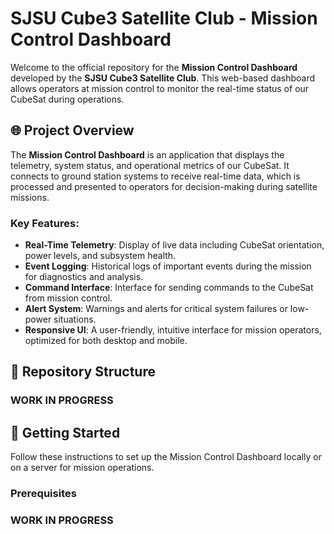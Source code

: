 # SJSU Cube3 Satellite Club - Mission Control Dashboard

Welcome to the official repository for the **Mission Control Dashboard** developed by the **SJSU Cube3 Satellite Club**. This web-based dashboard allows operators at mission control to monitor the real-time status of our CubeSat during operations.

## 🌐 Project Overview

The **Mission Control Dashboard** is an application that displays the telemetry, system status, and operational metrics of our CubeSat. It connects to ground station systems to receive real-time data, which is processed and presented to operators for decision-making during satellite missions.

### Key Features:
- **Real-Time Telemetry**: Display of live data including CubeSat orientation, power levels, and subsystem health.
- **Event Logging**: Historical logs of important events during the mission for diagnostics and analysis.
- **Command Interface**: Interface for sending commands to the CubeSat from mission control.
- **Alert System**: Warnings and alerts for critical system failures or low-power situations.
- **Responsive UI**: A user-friendly, intuitive interface for mission operators, optimized for both desktop and mobile.

## 📂 Repository Structure

### WORK IN PROGRESS

## 🚀 Getting Started

Follow these instructions to set up the Mission Control Dashboard locally or on a server for mission operations.

### Prerequisites
### WORK IN PROGRESS
